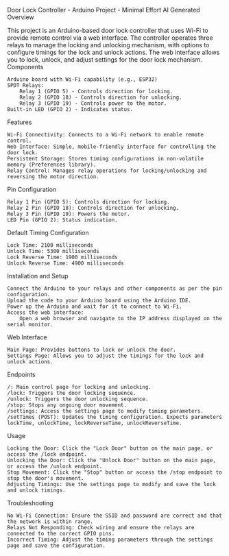 Door Lock Controller - Arduino Project - Minimal Effort AI Generated Overview

This project is an Arduino-based door lock controller that uses Wi-Fi to provide remote control via a web interface. The controller operates three relays to manage the locking and unlocking mechanism, with options to configure timings for the lock and unlock actions. The web interface allows you to lock, unlock, and adjust settings for the door lock mechanism.
Components

    Arduino board with Wi-Fi capability (e.g., ESP32)
    SPDT Relays:
        Relay 1 (GPIO 5) - Controls direction for locking.
        Relay 2 (GPIO 18) - Controls direction for unlocking.
        Relay 3 (GPIO 19) - Controls power to the motor.
    Built-in LED (GPIO 2) - Indicates status.

Features

    Wi-Fi Connectivity: Connects to a Wi-Fi network to enable remote control.
    Web Interface: Simple, mobile-friendly interface for controlling the door lock.
    Persistent Storage: Stores timing configurations in non-volatile memory (Preferences library).
    Relay Control: Manages relay operations for locking/unlocking and reversing the motor direction.

Pin Configuration

    Relay 1 Pin (GPIO 5): Controls direction for locking.
    Relay 2 Pin (GPIO 18): Controls direction for unlocking.
    Relay 3 Pin (GPIO 19): Powers the motor.
    LED Pin (GPIO 2): Status indication.

Default Timing Configuration

    Lock Time: 2100 milliseconds
    Unlock Time: 5300 milliseconds
    Lock Reverse Time: 1900 milliseconds
    Unlock Reverse Time: 4900 milliseconds

Installation and Setup

    Connect the Arduino to your relays and other components as per the pin configuration.
    Upload the code to your Arduino board using the Arduino IDE.
    Power up the Arduino and wait for it to connect to Wi-Fi.
    Access the web interface:
        Open a web browser and navigate to the IP address displayed on the serial monitor.

Web Interface

    Main Page: Provides buttons to lock or unlock the door.
    Settings Page: Allows you to adjust the timings for the lock and unlock actions.

Endpoints

    /: Main control page for locking and unlocking.
    /lock: Triggers the door locking sequence.
    /unlock: Triggers the door unlocking sequence.
    /stop: Stops any ongoing door movement.
    /settings: Access the settings page to modify timing parameters.
    /setTimes (POST): Updates the timing configuration. Expects parameters lockTime, unlockTime, lockReverseTime, unlockReverseTime.

Usage

    Locking the Door: Click the "Lock Door" button on the main page, or access the /lock endpoint.
    Unlocking the Door: Click the "Unlock Door" button on the main page, or access the /unlock endpoint.
    Stop Movement: Click the "Stop" button or access the /stop endpoint to stop the door's movement.
    Adjusting Timings: Use the settings page to modify and save the lock and unlock timings.

Troubleshooting

    No Wi-Fi Connection: Ensure the SSID and password are correct and that the network is within range.
    Relays Not Responding: Check wiring and ensure the relays are connected to the correct GPIO pins.
    Incorrect Timing: Adjust the timing parameters through the settings page and save the configuration.
